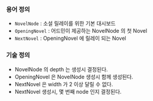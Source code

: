 ### 용어 정의
- `NovelNode` : 소설 릴레이를 위한 기본 대시보드
- `OpeningNovel` : 어드민이 제공하는 NovelNode 의 첫 Novel 
- `NextNovel` : OpeningNovel 에 릴레이 되는 Novel



### 기술 정의 
- NovelNode 의 depth 는 생성시 결정된다. 
- OpeningNovel 은 NovelNode 생성시 함께 생성된다. 
- NextNovel 은 width 가 2 이상 달릴 수 없다. 
- NextNovel 생성시, 몇 번째 node 인지 결정된다.